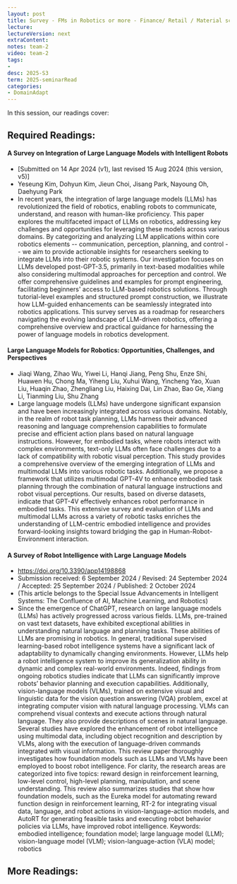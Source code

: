 ```yaml
---
layout: post
title: Survey - FMs in Robotics or more - Finance/ Retail / Material science / Legal / ? 
lecture: 
lectureVersion: next
extraContent: 
notes: team-2
video: team-2
tags:
- 
desc: 2025-S3
term: 2025-seminarRead
categories:
- DomainAdapt 
---
```



In this session, our readings cover: 

## Required Readings: 

#### A Survey on Integration of Large Language Models with Intelligent Robots

+ [Submitted on 14 Apr 2024 (v1), last revised 15 Aug 2024 (this version, v5)]
+ Yeseung Kim, Dohyun Kim, Jieun Choi, Jisang Park, Nayoung Oh, Daehyung Park
+ In recent years, the integration of large language models (LLMs) has revolutionized the field of robotics, enabling robots to communicate, understand, and reason with human-like proficiency. This paper explores the multifaceted impact of LLMs on robotics, addressing key challenges and opportunities for leveraging these models across various domains. By categorizing and analyzing LLM applications within core robotics elements -- communication, perception, planning, and control -- we aim to provide actionable insights for researchers seeking to integrate LLMs into their robotic systems. Our investigation focuses on LLMs developed post-GPT-3.5, primarily in text-based modalities while also considering multimodal approaches for perception and control. We offer comprehensive guidelines and examples for prompt engineering, facilitating beginners' access to LLM-based robotics solutions. Through tutorial-level examples and structured prompt construction, we illustrate how LLM-guided enhancements can be seamlessly integrated into robotics applications. This survey serves as a roadmap for researchers navigating the evolving landscape of LLM-driven robotics, offering a comprehensive overview and practical guidance for harnessing the power of language models in robotics development.
  


#### Large Language Models for Robotics: Opportunities, Challenges, and Perspectives
+ Jiaqi Wang, Zihao Wu, Yiwei Li, Hanqi Jiang, Peng Shu, Enze Shi, Huawen Hu, Chong Ma, Yiheng Liu, Xuhui Wang, Yincheng Yao, Xuan Liu, Huaqin Zhao, Zhengliang Liu, Haixing Dai, Lin Zhao, Bao Ge, Xiang Li, Tianming Liu, Shu Zhang
+ Large language models (LLMs) have undergone significant expansion and have been increasingly integrated across various domains. Notably, in the realm of robot task planning, LLMs harness their advanced reasoning and language comprehension capabilities to formulate precise and efficient action plans based on natural language instructions. However, for embodied tasks, where robots interact with complex environments, text-only LLMs often face challenges due to a lack of compatibility with robotic visual perception. This study provides a comprehensive overview of the emerging integration of LLMs and multimodal LLMs into various robotic tasks. Additionally, we propose a framework that utilizes multimodal GPT-4V to enhance embodied task planning through the combination of natural language instructions and robot visual perceptions. Our results, based on diverse datasets, indicate that GPT-4V effectively enhances robot performance in embodied tasks. This extensive survey and evaluation of LLMs and multimodal LLMs across a variety of robotic tasks enriches the understanding of LLM-centric embodied intelligence and provides forward-looking insights toward bridging the gap in Human-Robot-Environment interaction.


#### A Survey of Robot Intelligence with Large Language Models
+  https://doi.org/10.3390/app14198868
+ Submission received: 6 September 2024 / Revised: 24 September 2024 / Accepted: 25 September 2024 / Published: 2 October 2024
+ (This article belongs to the Special Issue Advancements in Intelligent Systems: The Confluence of AI, Machine Learning, and Robotics)
+ Since the emergence of ChatGPT, research on large language models (LLMs) has actively progressed across various fields. LLMs, pre-trained on vast text datasets, have exhibited exceptional abilities in understanding natural language and planning tasks. These abilities of LLMs are promising in robotics. In general, traditional supervised learning-based robot intelligence systems have a significant lack of adaptability to dynamically changing environments. However, LLMs help a robot intelligence system to improve its generalization ability in dynamic and complex real-world environments. Indeed, findings from ongoing robotics studies indicate that LLMs can significantly improve robots’ behavior planning and execution capabilities. Additionally, vision-language models (VLMs), trained on extensive visual and linguistic data for the vision question answering (VQA) problem, excel at integrating computer vision with natural language processing. VLMs can comprehend visual contexts and execute actions through natural language. They also provide descriptions of scenes in natural language. Several studies have explored the enhancement of robot intelligence using multimodal data, including object recognition and description by VLMs, along with the execution of language-driven commands integrated with visual information. This review paper thoroughly investigates how foundation models such as LLMs and VLMs have been employed to boost robot intelligence. For clarity, the research areas are categorized into five topics: reward design in reinforcement learning, low-level control, high-level planning, manipulation, and scene understanding. This review also summarizes studies that show how foundation models, such as the Eureka model for automating reward function design in reinforcement learning, RT-2 for integrating visual data, language, and robot actions in vision-language-action models, and AutoRT for generating feasible tasks and executing robot behavior policies via LLMs, have improved robot intelligence.
Keywords: embodied intelligence; foundation model; large language model (LLM); vision-language model (VLM); vision-language-action (VLA) model; robotics


## More Readings: 

